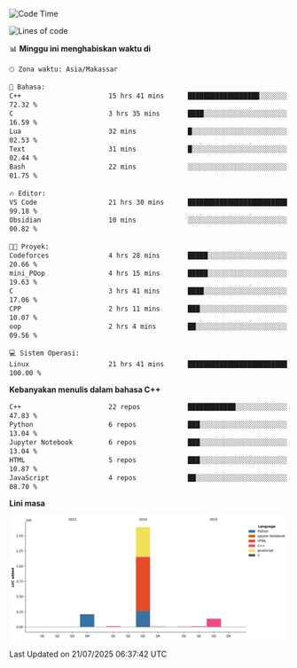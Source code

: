 <!--START_SECTION:waka-->
![Code Time](http://img.shields.io/badge/Code%20Time-363%20hrs%2016%20mins-blue)

![Lines of code](https://img.shields.io/badge/Sejak%20Hello%20World%20aku%20telah%20menulis-2.0%20million%20baris%20kode-blue)

📊 **Minggu ini menghabiskan waktu di** 

```text
🕑︎ Zona waktu: Asia/Makassar

💬 Bahasa: 
C++                      15 hrs 41 mins      ██████████████████░░░░░░░   72.32 % 
C                        3 hrs 35 mins       ████░░░░░░░░░░░░░░░░░░░░░   16.59 % 
Lua                      32 mins             █░░░░░░░░░░░░░░░░░░░░░░░░   02.53 % 
Text                     31 mins             █░░░░░░░░░░░░░░░░░░░░░░░░   02.44 % 
Bash                     22 mins             ░░░░░░░░░░░░░░░░░░░░░░░░░   01.75 % 

🔥 Editor: 
VS Code                  21 hrs 30 mins      █████████████████████████   99.18 % 
Obsidian                 10 mins             ░░░░░░░░░░░░░░░░░░░░░░░░░   00.82 % 

🐱‍💻 Proyek: 
Codeforces               4 hrs 28 mins       █████░░░░░░░░░░░░░░░░░░░░   20.66 % 
mini_POop                4 hrs 15 mins       █████░░░░░░░░░░░░░░░░░░░░   19.63 % 
C                        3 hrs 41 mins       ████░░░░░░░░░░░░░░░░░░░░░   17.06 % 
CPP                      2 hrs 11 mins       ███░░░░░░░░░░░░░░░░░░░░░░   10.07 % 
oop                      2 hrs 4 mins        ██░░░░░░░░░░░░░░░░░░░░░░░   09.56 % 

💻 Sistem Operasi: 
Linux                    21 hrs 41 mins      █████████████████████████   100.00 % 
```

**Kebanyakan menulis dalam bahasa C++** 

```text
C++                      22 repos            ████████████░░░░░░░░░░░░░   47.83 % 
Python                   6 repos             ███░░░░░░░░░░░░░░░░░░░░░░   13.04 % 
Jupyter Notebook         6 repos             ███░░░░░░░░░░░░░░░░░░░░░░   13.04 % 
HTML                     5 repos             ███░░░░░░░░░░░░░░░░░░░░░░   10.87 % 
JavaScript               4 repos             ██░░░░░░░░░░░░░░░░░░░░░░░   08.70 % 
```



**Lini masa**

![Lines of Code chart](https://raw.githubusercontent.com/yusuf601/yusuf601/main/assets/bar_graph.png)


 Last Updated on 21/07/2025 06:37:42 UTC
<!--END_SECTION:waka-->

